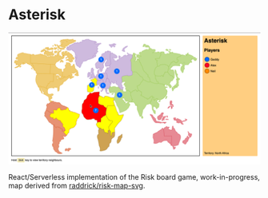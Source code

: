 # Asterisk

![screenshot](/.github/screenshot.png)

React/Serverless implementation of the Risk board game, work-in-progress, map
derived from [raddrick/risk-map-svg](https://github.com/raddrick/risk-map-svg).

